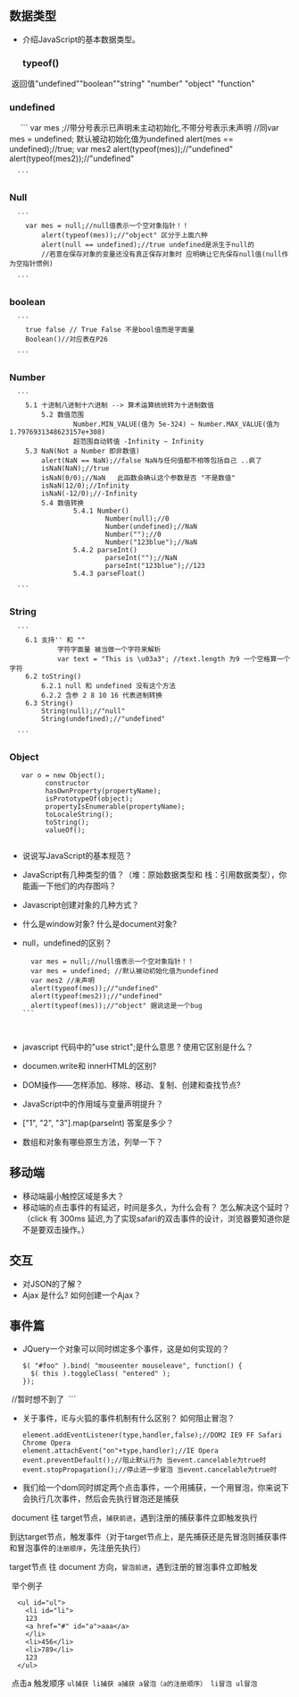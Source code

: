 ## 数据类型
* 介绍JavaScript的基本数据类型。  
  ### typeof()  
  返回值"undefined""boolean""string" "number" "object" "function"   
  ### undefined  
      ```
      var mes ;//带分号表示已声明未主动初始化,不带分号表示未声明
			//同var mes = undefined; 默认被动初始化值为undefined
			alert(mes == undefined);//true;
			var mes2
			alert(typeof(mes));//"undefined"
			alert(typeof(mes2));//"undefined"  
      
      ```  
      
  ### Null  
      ```
        var mes = null;//null值表示一个空对象指针！！
		    alert(typeof(mes));//"object" 区分于上面六种
		    alert(null == undefined);//true undefined是派生于null的
		    //若意在保存对象的变量还没有真正保存对象时 应明确让它先保存null值(null作为空指针惯例)
      
      ```  
  ### boolean  
      ```
        true false // True False 不是bool值而是字面量
        Boolean()//对应表在P26  
        
      ``` 
  ### Number  
      ```
        5.1 十进制八进制十六进制 --> 算术运算统统转为十进制数值 
		    5.2 数值范围
		            Number.MIN_VALUE(值为 5e-324) ~ Number.MAX_VALUE(值为 1.7976931348623157e+308)
 					超范围自动转值 -Infinity ~ Infinity
        5.3 NaN(Not a Number 即非数值)
            alert(NaN == NaN);//false NaN与任何值都不相等包括自己 ..疯了
            isNaN(NaN);//true
            isNaN(0/0);//NaN   此函数会确认这个参数是否 "不是数值"
            isNaN(12/0);//Infinity  
            isNaN(-12/0);//-Infinity  
 		    5.4 数值转换
 		    		5.4.1 Number()
 		    		      	Number(null);//0
 		    		      	Number(undefined);//NaN
 		    		      	Number("");//0
							Number("123blue");//NaN
 		    		5.4.2 parseInt()
 		    				parseInt("");//NaN
							parseInt("123blue");//123
 		    		5.4.3 parseFloat()  
        
      ``` 
  ### String  
      ```
        6.1 支持'' 和 "" 
 			    字符字面量 被当做一个字符来解析
 			    var text = "This is \u03a3"; //text.length 为9 一个空格算一个字符
        6.2 toString()
            6.2.1 null 和 undefined 没有这个方法
            6.2.2 含参 2 8 10 16 代表进制转换
        6.3 String()
            String(null);//"null"
            String(undefined);//"undefined"
      
      ``` 
  ### Object  
  
   ```  
      var o = new Object();
 			constructor
 			hasOwnProperty(propertyName);
 			isPrototypeOf(object);
 			propertyIsEnumerable(propertyName);
 			toLocaleString();
 			toString();
 			valueOf();  
      
   ``` 
   
* 说说写JavaScript的基本规范？  
  
* JavaScript有几种类型的值？（堆：原始数据类型和 栈：引用数据类型），你能画一下他们的内存图吗？
* Javascript创建对象的几种方式？
* 什么是window对象? 什么是document对象?
* null，undefined的区别？  
	```  
	  var mes = null;//null值表示一个空对象指针！！  
	  var mes = undefined; //默认被动初始化值为undefined   
	  var mes2 //未声明  
	  alert(typeof(mes));//"undefined"  
	  alert(typeof(mes2));//"undefined"  
	  alert(typeof(mes));//"object" 据说这是一个bug  
	```  

	
	
* javascript 代码中的"use strict";是什么意思 ? 使用它区别是什么？
* documen.write和 innerHTML的区别?
* DOM操作——怎样添加、移除、移动、复制、创建和查找节点?
* JavaScript中的作用域与变量声明提升？

* ["1", "2", "3"].map(parseInt) 答案是多少？
* 数组和对象有哪些原生方法，列举一下？

## 移动端  
* 移动端最小触控区域是多大？
* 移动端的点击事件的有延迟，时间是多久，为什么会有？ 怎么解决这个延时？（click 有 300ms 延迟,为了实现safari的双击事件的设计，浏览器要知道你是不是要双击操作。）

## 交互  
   * 对JSON的了解？  
   * Ajax 是什么? 如何创建一个Ajax？  
## 事件篇  
* JQuery一个对象可以同时绑定多个事件，这是如何实现的？ 
  
  ```  
  $( "#foo" ).bind( "mouseenter mouseleave", function() {
    $( this ).toggleClass( "entered" );
  });  
  //暂时想不到了
  ```  
  
* 关于事件，IE与火狐的事件机制有什么区别？ 如何阻止冒泡？  

  ```  
  element.addEventListener(type,handler,false);//DOM2 IE9 FF Safari Chrome Opera
  element.attachEvent("on"+type,handler);//IE Opera 
  event.preventDefault();//阻止默认行为 当event.cancelable为true时
  event.stopPropagation();//停止进一步冒泡 当event.cancelable为true时
  ```  
  
  
  
* 我们给一个dom同时绑定两个点击事件，一个用捕获，一个用冒泡，你来说下会执行几次事件，然后会先执行冒泡还是捕获      

  document 往 target节点，`捕获前进`，遇到注册的捕获事件立即触发执行   
  
  到达target节点，触发事件（对于target节点上，是先捕获还是先冒泡则捕获事件和冒泡事件的`注册顺序`，先注册先执行）  
  
  target节点 往 document 方向，`冒泡前进`，遇到注册的冒泡事件立即触发  
  
  举个例子  
 
  
  ```  
    <ul id="ul">
      <li id="li">
      123
      <a href="#" id="a">aaa</a>
      </li>
      <li>456</li>
      <li>789</li>
      123
    </ul>    
  ```  
  点击a 触发顺序 `ul捕获 li捕获 a捕获 a冒泡（a的注册顺序） li冒泡 ul冒泡`  
  
  
 
